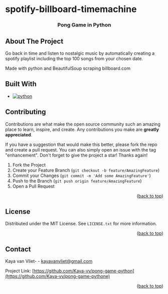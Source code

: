 # spotify-billboard-timemachine

<!-- Improved compatibility of back to top link: See: https://github.com/othneildrew/Best-README-Template/pull/73 -->
<a name="readme-top"></a>
<!--
*** Thanks for checking out the Best-README-Template. If you have a suggestion
*** that would make this better, please fork the repo and create a pull request
*** or simply open an issue with the tag "enhancement".
*** Don't forget to give the project a star!
*** Thanks again! Now go create something AMAZING! :D
-->







<h3 align="center">Pong Game in Python</h3>



<!-- ABOUT THE PROJECT -->
## About The Project
Go back in time and listen to nostalgic music by automatically creating a spotify playlist including the top 100 songs from your chosen date.

Made with python and BeautifulSoup scraping billboard.com




## Built With

* [![python][python]][python-url]







<!-- CONTRIBUTING -->
## Contributing

Contributions are what make the open source community such an amazing place to learn, inspire, and create. Any contributions you make are **greatly appreciated**.

If you have a suggestion that would make this better, please fork the repo and create a pull request. You can also simply open an issue with the tag "enhancement".
Don't forget to give the project a star! Thanks again!

1. Fork the Project
2. Create your Feature Branch (`git checkout -b feature/AmazingFeature`)
3. Commit your Changes (`git commit -m 'Add some AmazingFeature'`)
4. Push to the Branch (`git push origin feature/AmazingFeature`)
5. Open a Pull Request

<p align="right">(<a href="#readme-top">back to top</a>)</p>



<!-- LICENSE -->
## License

Distributed under the MIT License. See `LICENSE.txt` for more information.

<p align="right">(<a href="#readme-top">back to top</a>)</p>



<!-- CONTACT -->
## Contact

Kaya van Vliet- - kayavanvliet@gmail.com

Project Link: [https://github.com/Kaya-vv/pong-game-python](https://github.com/Kaya-vv/pong-game-pythone)

<p align="right">(<a href="#readme-top">back to top</a>)</p>




[python]: https://upload.wikimedia.org/wikipedia/commons/thumb/f/f8/Python_logo_and_wordmark.svg/729px-Python_logo_and_wordmark.svg.png?20210516005643
[python-url]: https://python.org
